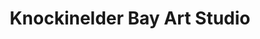 ---
title: "Knockinelder Bay Art Studio"
address: "Knockinelder Bay Art Studio, 4 Kearney Road Portaferry, Newtownards, Co. Down, BT22 1QF"
tel: "+44 (0)28 4272 8276"
county: "Down"
category: "Art Galleries"
type: "Content"
lat: "54.38182830810547"
lng: "-5.546350002288818"
---